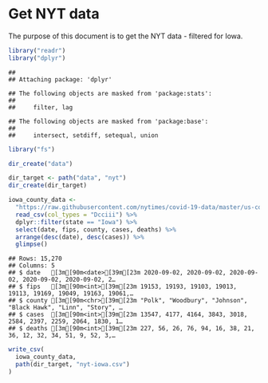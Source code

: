 Get NYT data
================

The purpose of this document is to get the NYT data - filtered for Iowa.

``` r
library("readr")
library("dplyr")
```

    ## 
    ## Attaching package: 'dplyr'

    ## The following objects are masked from 'package:stats':
    ## 
    ##     filter, lag

    ## The following objects are masked from 'package:base':
    ## 
    ##     intersect, setdiff, setequal, union

``` r
library("fs")
```

``` r
dir_create("data")

dir_target <- path("data", "nyt")
dir_create(dir_target)
```

``` r
iowa_county_data <- 
  "https://raw.githubusercontent.com/nytimes/covid-19-data/master/us-counties.csv" %>%
  read_csv(col_types = "Dcciii") %>%
  dplyr::filter(state == "Iowa") %>%
  select(date, fips, county, cases, deaths) %>%
  arrange(desc(date), desc(cases)) %>%
  glimpse()
```

    ## Rows: 15,270
    ## Columns: 5
    ## $ date   [3m[90m<date>[39m[23m 2020-09-02, 2020-09-02, 2020-09-02, 2020-09-02, 2020-09-02, 2…
    ## $ fips   [3m[90m<int>[39m[23m 19153, 19193, 19103, 19013, 19113, 19169, 19049, 19163, 19061,…
    ## $ county [3m[90m<chr>[39m[23m "Polk", "Woodbury", "Johnson", "Black Hawk", "Linn", "Story", …
    ## $ cases  [3m[90m<int>[39m[23m 13547, 4177, 4164, 3843, 3018, 2584, 2397, 2259, 2064, 1830, 1…
    ## $ deaths [3m[90m<int>[39m[23m 227, 56, 26, 76, 94, 16, 38, 21, 36, 12, 32, 34, 51, 9, 52, 3,…

``` r
write_csv(
  iowa_county_data,
  path(dir_target, "nyt-iowa.csv")
)
```
